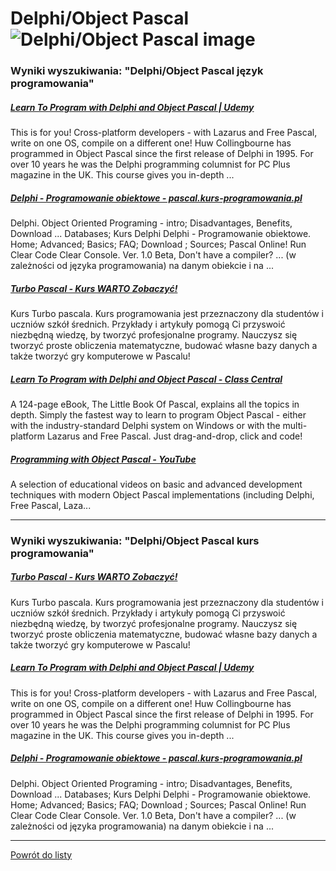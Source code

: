 # Delphi/Object Pascal ![Delphi/Object Pascal image](https://www.tiobe.com/wp-content/themes/tiobe/tiobe-index/images/Delphi_Object_Pascal.png)

### Wyniki wyszukiwania: "Delphi/Object Pascal język programowania" 

##### [Learn To Program with Delphi and Object Pascal | Udemy](https://www.udemy.com/course/learn-to-program-with-pascal/) 

 This is for you! Cross-platform developers - with Lazarus and Free Pascal, write on one OS, compile on a different one! Huw Collingbourne has programmed in Object Pascal since the first release of Delphi in 1995. For over 10 years he was the Delphi programming columnist for PC Plus magazine in the UK. This course gives you in-depth ...


##### [Delphi - Programowanie obiektowe - pascal.kurs-programowania.pl](http://pascal.kurs-programowania.pl/en/delphi,programowanie_obiektowe.html) 

 Delphi. Object Oriented Programing - intro; Disadvantages, Benefits, Download ... Databases; Kurs Delphi Delphi - Programowanie obiektowe. Home; Advanced; Basics; FAQ; Download ; Sources; Pascal Online! Run Clear Code Clear Console. Ver. 1.0 Beta, Don't have a compiler? ... (w zależności od języka programowania) na danym obiekcie i na ...


##### [Turbo Pascal - Kurs WARTO Zobaczyć!](http://www.pascal.kurs-programowania.pl/) 

 Kurs Turbo pascala. Kurs programowania jest przeznaczony dla studentów i uczniów szkół średnich. Przykłady i artykuły pomogą Ci przyswoić niezbędną wiedzę, by tworzyć profesjonalne programy. Nauczysz się tworzyć proste obliczenia matematyczne, budować własne bazy danych a także tworzyć gry komputerowe w Pascalu!


##### [Learn To Program with Delphi and Object Pascal - Class Central](https://www.classcentral.com/course/udemy-learn-to-program-with-pascal-110674) 

 A 124-page eBook, The Little Book Of Pascal, explains all the topics in depth. Simply the fastest way to learn to program Object Pascal - either with the industry-standard Delphi system on Windows or with the multi-platform Lazarus and Free Pascal. Just drag-and-drop, click and code!


##### [Programming with Object Pascal - YouTube](https://www.youtube.com/playlist?list=PLC7W_A0uWY9nHWUda_VSB0PAZkSRh7YqR) 

 A selection of educational videos on basic and advanced development techniques with modern Object Pascal implementations (including Delphi, Free Pascal, Laza...




---

### Wyniki wyszukiwania: "Delphi/Object Pascal kurs programowania" 

##### [Turbo Pascal - Kurs WARTO Zobaczyć!](http://www.pascal.kurs-programowania.pl/) 

 Kurs Turbo pascala. Kurs programowania jest przeznaczony dla studentów i uczniów szkół średnich. Przykłady i artykuły pomogą Ci przyswoić niezbędną wiedzę, by tworzyć profesjonalne programy. Nauczysz się tworzyć proste obliczenia matematyczne, budować własne bazy danych a także tworzyć gry komputerowe w Pascalu!


##### [Learn To Program with Delphi and Object Pascal | Udemy](https://www.udemy.com/course/learn-to-program-with-pascal/) 

 This is for you! Cross-platform developers - with Lazarus and Free Pascal, write on one OS, compile on a different one! Huw Collingbourne has programmed in Object Pascal since the first release of Delphi in 1995. For over 10 years he was the Delphi programming columnist for PC Plus magazine in the UK. This course gives you in-depth ...


##### [Delphi - Programowanie obiektowe - pascal.kurs-programowania.pl](http://pascal.kurs-programowania.pl/en/delphi,programowanie_obiektowe.html) 

 Delphi. Object Oriented Programing - intro; Disadvantages, Benefits, Download ... Databases; Kurs Delphi Delphi - Programowanie obiektowe. Home; Advanced; Basics; FAQ; Download ; Sources; Pascal Online! Run Clear Code Clear Console. Ver. 1.0 Beta, Don't have a compiler? ... (w zależności od języka programowania) na danym obiekcie i na ...




---

 [Powrót do listy](/home/mhz/Dokumenty/studia/sem4/awww/lab1/website/top20.md)